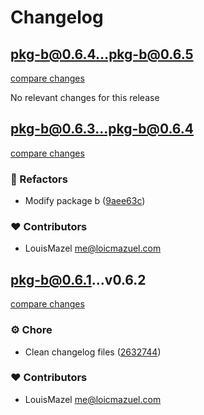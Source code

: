 # Changelog

## pkg-b@0.6.4...pkg-b@0.6.5

[compare changes](https://github.com/LouisMazel/test-changelogen-monorepo/compare/pkg-b@0.6.4...pkg-b@0.6.5)

No relevant changes for this release


## pkg-b@0.6.3...pkg-b@0.6.4

[compare changes](https://github.com/LouisMazel/test-changelogen-monorepo/compare/pkg-b@0.6.3...pkg-b@0.6.4)

### 💅 Refactors

- Modify package b ([9aee63c](https://github.com/LouisMazel/test-changelogen-monorepo/commit/9aee63c))

### ❤️ Contributors

- LouisMazel <me@loicmazuel.com>


## pkg-b@0.6.1...v0.6.2

[compare changes](https://github.com/LouisMazel/test-changelogen-monorepo/compare/pkg-b@0.6.1...v0.6.2)

### ⚙️ Chore

- Clean changelog files ([2632744](https://github.com/LouisMazel/test-changelogen-monorepo/commit/2632744))

### ❤️ Contributors

- LouisMazel <me@loicmazuel.com>
